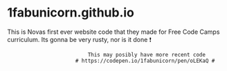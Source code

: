# 1fabunicorn.github.io
This is Novas first ever website code that they made for Free Code Camps curriculum. Its gonna be very rusty, nor is it done :exclamation:

                              This may posibly have more recent code
                          # https://codepen.io/1fabunicorn/pen/oLEKaQ #
